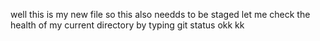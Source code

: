 well this is my new file so this also needds to be staged
let me check the health of my current directory by typing git status
okk kk